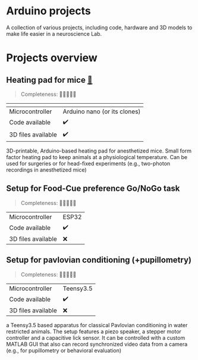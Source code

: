 # Arduino projects
A collection of various projects, including code, hardware and 3D models to make life easier in a neuroscience Lab.

# Projects overview

## Heating pad for mice [:link:](https://github.com/LeonardoLupori/arduinoProjects/tree/main/mouseHeatingPad)
> Completeness: :yellow_heart::yellow_heart::yellow_heart::yellow_heart::white_heart:

|<!-- -->|<!-- -->|
|---|---|
|Microcontroller|Arduino nano (or its clones)|
|Code available|:heavy_check_mark:|
|3D files available|:heavy_check_mark:|

3D-printable, Arduino-based heating pad for anesthetized mice. Small form factor heating pad to keep animals at a physiological temperature. Can be used for surgeries or for head-fixed experiments (e.g., two-photon recordings in anesthetized mice)

## Setup for Food-Cue preference Go/NoGo task
> Completeness: :yellow_heart::yellow_heart::white_heart::white_heart::white_heart:

|||
|---|---|
|Microcontroller|ESP32|
|Code available|:heavy_check_mark:|
|3D files available|:x:|

## Setup for pavlovian conditioning (+pupillometry)
> Completeness: :yellow_heart::yellow_heart::white_heart::white_heart::white_heart:

|||
|---|---|
|Microcontroller|Teensy3.5|
|Code available|:heavy_check_mark:|
|3D files available|:x:|

a Teensy3.5 based apparatus for classical Pavlovian conditioning in water restricted animals. The setup features a piezo speaker, a  stepper motor controller and a capacitive lick sensor.
It can be controlled with a custom MATLAB GUI that also can record synchronized video data from a camera (e.g., for pupillometry or behavioral evaluation)
